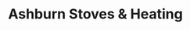 ---
title: "Ashburn Stoves & Heating"
url: /barnoldswick/ashburn-stoves-und-heating/
shop: Kamine & Öfen
---